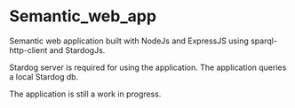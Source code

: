# Semantic_web_app

Semantic web application built with NodeJs and ExpressJS using sparql-http-client and StardogJs. 

Stardog server is required for using the application. The application queries a local Stardog db.

The application is still a work in progress.
